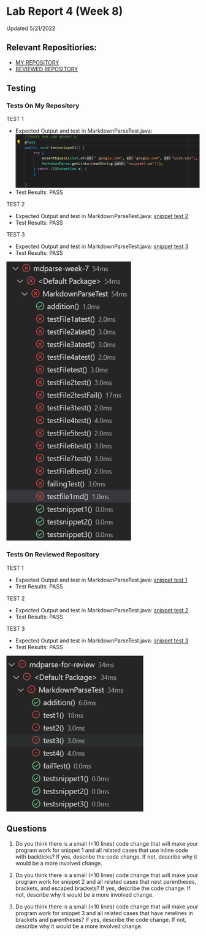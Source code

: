 # Lab Report 4 (Week 8)  
Updated 5/21/2022  
## Relevant Repositiories:  
- [MY REPOSITORY](https://github.com/trinityxortiz/mdparse-week-7)  
- [REVIEWED REPOSITORY](https://github.com/trinityxortiz/mdparse-for-review)  

## Testing  

### Tests On My Repository  
TEST 1
- Expected Output and test in MarkdownParseTest.java: ![snippet test 1](Images\report-4\snippet-test-1.png)
- Test Results: PASS

TEST 2
- Expected Output and test in MarkdownParseTest.java: [snippet test 2](Images\report-4\snippet-test-2.png)
- Test Results: PASS

TEST 3
- Expected Output and test in MarkdownParseTest.java: [snippet test 3](Images\report-4\snippet-test-3.png)
- Test Results: PASS

![passing tests](Images\report-4\passing-tests-mine.png)

### Tests On Reviewed Repository    
TEST 1
- Expected Output and test in MarkdownParseTest.java: [snippet test 1](Images\report-4\snippet-test-1.png)
- Test Results: PASS

TEST 2
- Expected Output and test in MarkdownParseTest.java: [snippet test 2](Images\report-4\snippet-test-2.png)
- Test Results: PASS

TEST 3
- Expected Output and test in MarkdownParseTest.java: [snippet test 3](Images\report-4\snippet-test-3.png)
- Test Results: PASS

![passing tests](Images\report-4\passing-tests-reviewed.png)

## Questions  
1. Do you think there is a small (<10 lines) code change that will make your program work for snippet 1 and all related cases that use inline code with backticks? If yes, describe the code change. If not, describe why it would be a more involved change.  

2. Do you think there is a small (<10 lines) code change that will make your program work for snippet 2 and all related cases that nest parentheses, brackets, and escaped brackets? If yes, describe the code change. If not, describe why it would be a more involved change.  

3. Do you think there is a small (<10 lines) code change that will make your program work for snippet 3 and all related cases that have newlines in brackets and parentheses? If yes, describe the code change. If not, describe why it would be a more involved change.  



